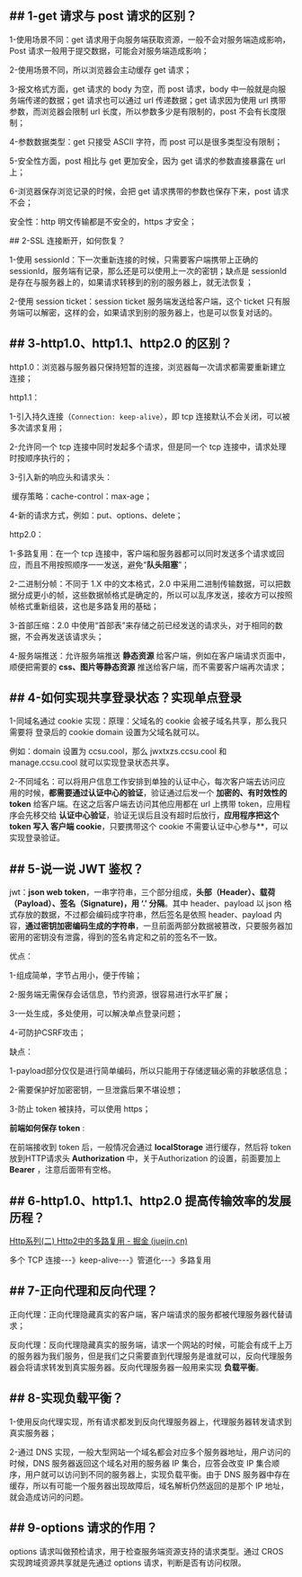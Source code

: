 ## \## 1-get 请求与 post 请求的区别？

1-使用场景不同：get 请求用于向服务端获取资源，一般不会对服务端造成影响，Post 请求一般用于提交数据，可能会对服务端造成影响；

2-使用场景不同，所以浏览器会主动缓存 get 请求；

3-报文格式方面，get 请求的 body 为空，而 post 请求，body 中一般就是向服务端传递的数据；get 请求也可以通过 url 传递数据；get 请求因为使用 url 携带参数，而浏览器会限制 url 长度，所以参数多少是有限制的，post 不会有长度限制；

4-参数数据类型：get 只接受 ASCII 字符，而 post 可以是很多类型没有限制；

5-安全性方面，post 相比与 get 更加安全，因为 get 请求的参数直接暴露在 url 上；

6-浏览器保存浏览记录的时候，会把 get 请求携带的参数也保存下来，post 请求不会；

安全性：http 明文传输都是不安全的，https 才安全；

\## 2-SSL 连接断开，如何恢复？

1-使用 sessionId：下一次重新连接的时候，只需要客户端携带上正确的 sessionId，服务端有记录，那么还是可以使用上一次的密钥；缺点是 sessionId 是存在与服务器上的，如果请求转移到的别的服务器上，就无法恢复；

2-使用 session ticket：session ticket 服务端发送给客户端，这个 ticket 只有服务端可以解密，这样的会，如果请求到别的服务器上，也是可以恢复对话的。

## \## 3-http1.0、http1.1、http2.0 的区别？

http1.0：浏览器与服务器只保持短暂的连接，浏览器每一次请求都需要重新建立连接；

http1.1：

  1-引入持久连接（`Connection: keep-alive`），即 tcp 连接默认不会关闭，可以被多次请求复用；

  2-允许同一个 tcp 连接中同时发起多个请求，但是同一个 tcp 连接中，请求处理时按顺序执行的；

  3-引入新的响应头和请求头：

​    缓存策略：cache-control：max-age；

  4-新的请求方式，例如：put、options、delete；

http2.0：

  1-多路复用：在一个 tcp 连接中，客户端和服务器都可以同时发送多个请求或回应，而且不用按照顺序一一发送，避免“**队头阻塞**”；

 2-二进制分帧：不同于 1.X 中的文本格式，2.0 中采用二进制传输数据，可以把数据分成更小的帧，这些数据帧格式是确定的，所以可以乱序发送，接收方可以按照帧格式重新组装，这也是多路复用的基础；

  3-首部压缩：2.0 中使用“首部表”来存储之前已经发送的请求头，对于相同的数据，不会再发送该请求头；

  4-服务端推送：允许服务端推送 **静态资源** 给客户端，例如在客户端请求页面中，顺便把需要的 **css、图片等静态资源** 推送给客户端，而不需要客户端再次请求；

## \## 4-如何实现共享登录状态？实现单点登录

1-同域名通过 cookie 实现：原理：父域名的 cookie 会被子域名共享，那么我只需要将 登录后的 cookie domain 设置为父域名就可以。

  例如：domain 设置为 ccsu.cool，那么 jwxtxzs.ccsu.cool 和 manage.ccsu.cool 就可以实现登录状态共享。

2-不同域名：可以将用户信息工作安排到单独的认证中心，每次客户端去访问应用的时候，**都需要通过认证中心的验证**，验证通过后发一个 **加密的、有时效性的 token** 给客户端。在这之后客户端去访问其他应用都在 url 上携带 token，应用程序会先移交给 **认证中心验证**，验证无误后且没有超时后放行，**应用程序把这个 token 写入 客户端 cookie**，只要携带这个 cookie 不需要认证中心参与**，可以实现登录验证。

## \## 5-说一说 JWT 鉴权？

jwt：**json web token**，一串字符串，三个部分组成，**头部（Header）、载荷（Payload）、签名（Signature)，用 ‘.’ 分隔**。其中 header、payload 以 json 格式存放的数据，不过都会编码成字符串，然后签名是依照 header、payload 内容，**通过密钥加密编码生成的字符串**，一旦前面两部分数据被篡改，只要服务器加密用的密钥没有泄露，得到的签名肯定和之前的签名不一致。

优点：

  1-组成简单，字节占用小，便于传输；

  2-服务端无需保存会话信息，节约资源，很容易进行水平扩展；

  3-一处生成，多处使用，可以解决单点登录问题；

  4-可防护CSRF攻击；

缺点：

  1-payload部分仅仅是进行简单编码，所以只能用于存储逻辑必需的非敏感信息；

  2-需要保护好加密密钥，一旦泄露后果不堪设想；

  3-防止 token 被挟持，可以使用 https；

**前端如何保存 token** :

  在前端接收到 token 后，一般情况会通过 **localStorage** 进行缓存，然后将 token 放到HTTP请求头 **Authorization** 中，关于Authorization 的设置，前面要加上 **Bearer** ，注意后面带有空格。

## \## 6-http1.0、http1.1、http2.0  提高传输效率的发展历程？

[Http系列(二) Http2中的多路复用 - 掘金 (juejin.cn)](https://juejin.cn/post/6844903935648497678#heading-6)

  多个 TCP 连接---》keep-alive---》管道化---》多路复用

## \## 7-正向代理和反向代理？

正向代理：正向代理隐藏真实的客户端，客户端请求的服务都被代理服务器代替请求；

反向代理：反向代理隐藏真实的服务端，请求一个网站的时候，可能会有成千上万的服务器为我们服务，但是我们之只需要直到代理服务是谁就可以，反向代理服务器会将请求转发到真实服务器。反向代理服务器一般用来实现 **负载平衡**。

## \## 8-实现负载平衡？

1-使用反向代理实现，所有请求都发到反向代理服务器上，代理服务器转发请求到真实服务器；

2-通过 DNS 实现，一般大型网站一个域名都会对应多个服务器地址，用户访问的时候，DNS 服务器返回这个域名对用的服务器 IP 集合，应答会改变 IP 集合顺序，用户就可以访问到不同的服务器上，实现负载平衡。由于 DNS 服务器中存在缓存，所以有可能一个服务器出现故障后，域名解析仍然返回的是那个 IP 地址，就会造成访问的问题。

## \## 9-options 请求的作用？

options 请求叫做预检请求，用于检查服务端资源支持的请求类型。通过 CROS 实现跨域资源共享就是先通过 options 请求，判断是否有访问权限。